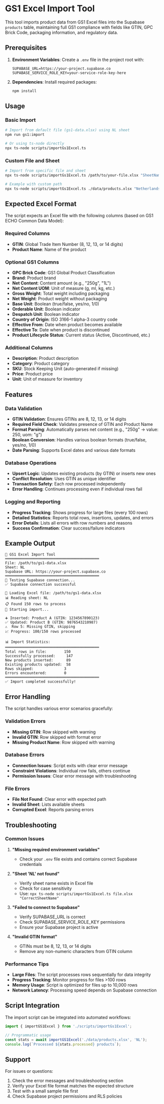 # GS1 Excel Import Tool

This tool imports product data from GS1 Excel files into the Supabase `products` table, maintaining full GS1 compliance with fields like GTIN, GPC Brick Code, packaging information, and regulatory data.

## Prerequisites

1. **Environment Variables**: Create a `.env` file in the project root with:
   ```env
   SUPABASE_URL=https://your-project.supabase.co
   SUPABASE_SERVICE_ROLE_KEY=your-service-role-key-here
   ```

2. **Dependencies**: Install required packages:
   ```bash
   npm install
   ```

## Usage

### Basic Import
```bash
# Import from default file (gs1-data.xlsx) using NL sheet
npm run gs1:import

# Or using ts-node directly
npx ts-node scripts/importGs1Excel.ts
```

### Custom File and Sheet
```bash
# Import from specific file and sheet
npx ts-node scripts/importGs1Excel.ts /path/to/your-file.xlsx "SheetName"

# Example with custom path
npx ts-node scripts/importGs1Excel.ts ./data/products.xlsx "Netherlands"
```

## Expected Excel Format

The script expects an Excel file with the following columns (based on GS1 ECHO Common Data Model):

### Required Columns
- **GTIN**: Global Trade Item Number (8, 12, 13, or 14 digits)
- **Product Name**: Name of the product

### Optional GS1 Columns
- **GPC Brick Code**: GS1 Global Product Classification
- **Brand**: Product brand
- **Net Content**: Content amount (e.g., "250g", "1L")
- **Net Content UOM**: Unit of measure (g, ml, kg, etc.)
- **Gross Weight**: Total weight including packaging
- **Net Weight**: Product weight without packaging
- **Base Unit**: Boolean (true/false, yes/no, 1/0)
- **Orderable Unit**: Boolean indicator
- **Despatch Unit**: Boolean indicator
- **Country of Origin**: ISO 3166-1 alpha-3 country code
- **Effective From**: Date when product becomes available
- **Effective To**: Date when product is discontinued
- **Product Lifecycle Status**: Current status (Active, Discontinued, etc.)

### Additional Columns
- **Description**: Product description
- **Category**: Product category
- **SKU**: Stock Keeping Unit (auto-generated if missing)
- **Price**: Product price
- **Unit**: Unit of measure for inventory

## Features

### Data Validation
- **GTIN Validation**: Ensures GTINs are 8, 12, 13, or 14 digits
- **Required Field Check**: Validates presence of GTIN and Product Name
- **Format Parsing**: Automatically parses net content (e.g., "250g" → value: 250, uom: "g")
- **Boolean Conversion**: Handles various boolean formats (true/false, yes/no, 1/0)
- **Date Parsing**: Supports Excel dates and various date formats

### Database Operations
- **Upsert Logic**: Updates existing products (by GTIN) or inserts new ones
- **Conflict Resolution**: Uses GTIN as unique identifier
- **Transaction Safety**: Each row processed independently
- **Error Handling**: Continues processing even if individual rows fail

### Logging and Reporting
- **Progress Tracking**: Shows progress for large files (every 100 rows)
- **Detailed Statistics**: Reports total rows, insertions, updates, and errors
- **Error Details**: Lists all errors with row numbers and reasons
- **Success Confirmation**: Clear success/failure indicators

## Example Output

```
🚀 GS1 Excel Import Tool
═══════════════════════════════════════════
File: /path/to/gs1-data.xlsx
Sheet: NL
Supabase URL: https://your-project.supabase.co
═══════════════════════════════════════════
🔗 Testing Supabase connection...
✅ Supabase connection successful

📂 Loading Excel file: /path/to/gs1-data.xlsx
📊 Reading sheet: NL
📋 Found 150 rows to process
🔄 Starting import...

➕ Inserted: Product A (GTIN: 1234567890123)
✅ Updated: Product B (GTIN: 9876543210987)
⚠️  Row 5: Missing GTIN, skipping
📈 Progress: 100/150 rows processed

📊 Import Statistics:
═══════════════════════════════════════════
Total rows in file:        150
Successfully processed:     147
New products inserted:      89
Existing products updated:  58
Rows skipped:              3
Errors encountered:        0
═══════════════════════════════════════════
✅ Import completed successfully!
```

## Error Handling

The script handles various error scenarios gracefully:

### Validation Errors
- **Missing GTIN**: Row skipped with warning
- **Invalid GTIN**: Row skipped with format error
- **Missing Product Name**: Row skipped with warning

### Database Errors
- **Connection Issues**: Script exits with clear error message
- **Constraint Violations**: Individual row fails, others continue
- **Permission Issues**: Clear error message with troubleshooting

### File Errors
- **File Not Found**: Clear error with expected path
- **Invalid Sheet**: Lists available sheets
- **Corrupted Excel**: Reports parsing errors

## Troubleshooting

### Common Issues

1. **"Missing required environment variables"**
   - Check your `.env` file exists and contains correct Supabase credentials

2. **"Sheet 'NL' not found"**
   - Verify sheet name exists in Excel file
   - Check for case sensitivity
   - Use: `npx ts-node scripts/importGs1Excel.ts file.xlsx "CorrectSheetName"`

3. **"Failed to connect to Supabase"**
   - Verify SUPABASE_URL is correct
   - Check SUPABASE_SERVICE_ROLE_KEY permissions
   - Ensure your Supabase project is active

4. **"Invalid GTIN format"**
   - GTINs must be 8, 12, 13, or 14 digits
   - Remove any non-numeric characters from GTIN column

### Performance Tips

- **Large Files**: The script processes rows sequentially for data integrity
- **Progress Tracking**: Monitor progress for files >100 rows
- **Memory Usage**: Script is optimized for files up to 10,000 rows
- **Network Latency**: Processing speed depends on Supabase connection

## Script Integration

The import script can be integrated into automated workflows:

```typescript
import { importGS1Excel } from './scripts/importGs1Excel';

// Programmatic usage
const stats = await importGS1Excel('./data/products.xlsx', 'NL');
console.log(`Processed ${stats.processed} products`);
```

## Support

For issues or questions:
1. Check the error messages and troubleshooting section
2. Verify your Excel file format matches the expected structure
3. Test with a small sample file first
4. Check Supabase project permissions and RLS policies 